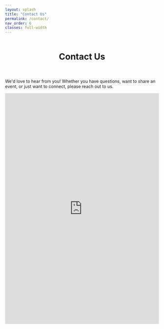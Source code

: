 ```yaml
---
layout: splash
title: "Contact Us"
permalink: /contact/
nav_order: 6
classes: full-width
---
```

<div style="display: flex; align-items: center; justify-content: center; flex-direction: column; text-align: center; margin-top: 1rem; margin-bottom: 0;">
  <h1>Contact Us</h1>
  <p style="max-width: 700px; margin-top: 0.5rem;">
  </p>
</div>

We'd love to hear from you! Whether you have questions, want to share an event, or just want to connect, please reach out to us.

<div style="position: relative; width: 100%; height: 0; padding-bottom: 150%;">
  <iframe 
    src="https://docs.google.com/forms/d/e/1FAIpQLSdd2fHHwTSWoC8Iny1tjyWCbl3LqRywcWTGKyr0KAuT8YEhmg/viewform?embedded=true" 
    style="position: absolute; top: 0; left: 0; width: 100%; height: 100%;" 
    frameborder="0" 
    marginheight="0" 
    marginwidth="0"
    loading="lazy">
    Loading…
  </iframe>
</div>